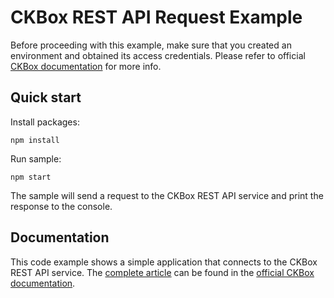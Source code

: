 # CKBox REST API Request Example

Before proceeding with this example, make sure that you created an environment and obtained its access credentials. Please refer to official [CKBox documentation](https://ckeditor.com/docs/ckbox/latest/guides/configuration/authentication.html#creating-access-credentials) for more info.

## Quick start

Install packages:

```
npm install
```

Run sample:

```
npm start
```

The sample will send a request to the CKBox REST API service and print the response to the console.

## Documentation

This code example shows a simple application that connects to the CKBox REST API service. The [complete article](https://ckeditor.com/docs/ckbox/latest/guides/rest-api.html) can be found in the [official CKBox documentation](https://ckeditor.com/docs/ckbox/latest/).
